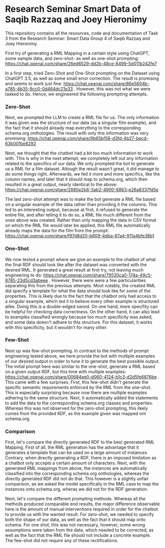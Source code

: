 # Research Seminar Smart Data of Saqib Razzaq and Joey Hieronimy

This repository contains all the resources, code and documentation of Task 3 from the Research Seminar: Smart Data Group 4 of Saqib Razzaq and Joey Hieronimy.

First try of generating a RML Mapping in a certain style using ChatGPT, some sample data, and zero-shot- as well as one-shot prompting:
https://chat.openai.com/share/26ed6529-dd2b-48ce-8499-5d011b242fe7

In a first step, tried Zero-Shot and One-Shot prompting on the Dataset using ChatGPT 3.5, as well as some small error correction. The result is promising and seems to work just fine: https://chat.openai.com/share/86e5604b-a785-4b35-9cc0-0d464dc21e33 .
However, this was not what we were tasked to do. Hence, we engineered the following prompting attempts.

### Zero-Shot
Next, we prompted the LLM to create a RML file for us. The only information it was given was the structure of our data (as a singular film example), and the fact that it should already map everything to the corresponding schema.org onthologies. The result with only this information was very promising:
https://chat.openai.com/share/9b65bf58-d3fd-4b27-becd-63b001be8292

Next, we thought that the chatbot had a bit too much information to work with. This is why in the next attempt, we completely left out any information related to the specifics of our data. We only prompted the bot to generate us a RML for a film dataset. Altough the result wasn't great, it did manage to do some things right. Afterwards, we fed it more and more specifics, like the column names, and later that it should map to schema.org, which then resulted in a great output, nearly identical to the above: https://chat.openai.com/share/2880e2b6-3ab2-4900-8863-e26a8337fd5e

The last zero-shot attempt was to make the bot generate a RML file based on a singular example of the data rather than providing it the columns. This led to an interesting output, because at first, it refused to generate the entire file, and after telling it to do so, a RML file much different from the ones above was created. Rather than only mapping the data in CSV format on which the RML file would later be applied, this RML file automatically already maps the data for the film from the prompt: https://chat.openai.com/share/f97d8d20-b609-4dba-87a4-911a4bfe38b1

### One-Shot
We now tested a prompt where we give an example to the chatbot of what the final RDF should look like after the dataset was converted with the desired RML. It generated a great result at first try, not leaving much engineering to do: https://chat.openai.com/share/79530ca0-174a-49c5-8785-23d5cd3abeee . However, there were were a few particularities separating this from the previous attempts. Most notably, the created RML did specify a template for what the data should look like for some of the properties. This is likely due to the fact that the chatbot only had access to a singular example, which led it to believe every other example is structured alike. Doing this is a double-edged sword. On one hand, more specifity can be helpful for checking data correctness. On the other hand, it can also lead to examples classified wrongly because too much specificity was asked, and some data doesn't adhere to this structure. For this dataset, it works with this specificity, but it wouldn't for many other.

### Few-Shot
Next up was few-shot prompting. In contrast to the methods of prompt engineering tested above, we here provide the bot with multiple examples of our desired output in order to tune it to generate the best possible output. The initial prompt here was similar to the one-shot, generate a RML based on a given output RDF, but this time with multiple examples: https://chat.openai.com/share/00684ee0-d060-4124-b1c3-d2d5fe6876be . This came with a few surprises. First, this few-shot didn't generate the specific semantic requirements enforced by the RML from the one-shot. This is especially surprising because now there are multiple examples adhering to the same structure. Next, it automatically added the statements to add the data to the corresponding schema.org classes and properties. Whereas this was not observed for the zero-shot prompting, this likely comes from the provided RDF, as the example given was mapped ont schema.org.


### Comparison
First, let's compare the directly generated RDF to the best generated RML Mapping. First of all, the RML generation has the advantage that it generates a template that can be used on a large amount of instances. Contrary, when directly generating a RDF, there is an imposed limitation as a chatbot only accepts a certain amount of characters. Next, with the generated RML mappings from above, the instances are automatically classified into the corresponding schema.org onthologies, whereas the directly generated RDF did not do that. This however is a slightly unfair comparison, as we asked the model specifically in the RML case to map the instances onto schema.org, wheras we did not for the RDF generation. 


Next, let's compare the different prompting methods. Whereas all the methods produced comparable end results, the major difference observable here is the amount of manual interventions required in order for the chatbot to provide us with the wanted result. For zero-shot, we needed to specify both the shape of our data, as well as the fact that it should map onto schema. For one shot, this was not necessary, however, some wrong assumptions were taken from the data, which needed to be corrected, as well as the fact that the RML file should not include a concrete example. The few-shot did not require any of these rectifications. 
